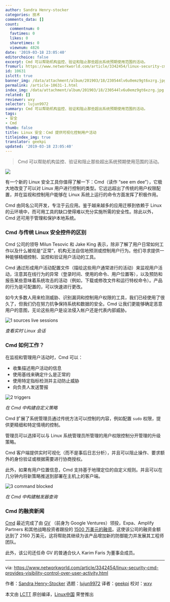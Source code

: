 ```yaml
---
author: Sandra Henry-stocker
categories: 技术
comments_data: []
count:
  commentnum: 0
  favtimes: 0
  likes: 0
  sharetimes: 0
  viewnum: 4826
date: '2019-03-18 23:05:40'
editorchoice: false
excerpt: Cmd 可以帮助机构监控、验证和阻止那些超出系统预期使用范围的活动。
fromurl: https://www.networkworld.com/article/3342454/linux-security-cmd-provides-visibility-control-over-user-activity.html
id: 10631
islctt: true
banner_img: /data/attachment/album/201903/18/230544lv6u0emz9gt6xzrg.jpg
permalink: /article-10631-1.html
index_img: /data/attachment/album/201903/18/230544lv6u0emz9gt6xzrg.jpg.thumb.jpg
related: []
reviewer: wxy
selector: lujun9972
summary: Cmd 可以帮助机构监控、验证和阻止那些超出系统预期使用范围的活动。
tags:
- 安全
- Cmd
thumb: false
title: Linux 安全：Cmd 提供可视化控制用户活动
titleindex_img: true
translator: geekpi
updated: '2019-03-18 23:05:40'
---
```



> 
> Cmd 可以帮助机构监控、验证和阻止那些超出系统预期使用范围的活动。
> 
> 
> 


![](/data/attachment/album/201903/18/230544lv6u0emz9gt6xzrg.jpg)


有一个新的 Linux 安全工具你值得了解一下：Cmd（读作 “see em dee”），它极大地改变了可以对 Linux 用户进行控制的类型。它远远超出了传统的用户权限配置，并在监视和控制用户能够在 Linux 系统上运行的命令方面发挥了积极作用。


Cmd 由同名公司开发，专注于云应用。鉴于越来越多的应用迁移到依赖于 Linux 的云环境中，而可用工具的缺口使得难以充分实施所需的安全性。除此以外，Cmd 还可用于管理和保护本地系统。


### Cmd 与传统 Linux 安全控件的区别


Cmd 公司的领导 Milun Tesovic 和 Jake King 表示，除非了解了用户日常如何工作以及什么被视是“正常”，机构无法自信地预测或控制用户行为。他们寻求提供一种能够精细控制、监控和验证用户活动的工具。


Cmd 通过形成用户活动配置文件（描绘这些用户通常进行的活动）来监视用户活动，注意其在线行为的异常（登录时间、使用的命令、用户位置等），以及预防和报告某些意味着系统攻击的活动（例如，下载或修改文件和运行特权命令）。产品的行为是可配置的，可以快速进行更改。


如今大多数人用来检测威胁、识别漏洞和控制用户权限的工具，我们已经使用了很久了，但我们仍在努力抗争保持系统和数据的安全。Cmd 让我们更能够确定恶意用户的意图，无论这些用户是设法侵入帐户还是代表内部威胁。


![1 sources live sessions](/data/attachment/album/201903/18/230548cmmuatggoggooxto.jpg)


*查看实时 Linux 会话*


### Cmd 如何工作？


在监视和管理用户活动时，Cmd 可以：


* 收集描述用户活动的信息
* 使用基线来确定什么是正常的
* 使用特定指标检测并主动防止威胁
* 向负责人发送警报


![2 triggers](/data/attachment/album/201903/18/230553aqkrdrrgzqdib2ik.jpg)


*在 Cmd 中构建自定义策略*


Cmd 扩展了系统管理员通过传统方法可以控制的内容，例如配置 `sudo` 权限，提供更精细和特定情境的控制。


管理员可以选择可以与 Linux 系统管理员所管理的用户权限控制分开管理的升级策略。


Cmd 客户端提供实时可视化（而不是事后日志分析），并且可以阻止操作、要求额外的身份验证或根据需要进行协商授权。


此外，如果有用户位置信息，Cmd 支持基于地理定位的自定义规则。并且可以在几分钟内将新策略推送到部署在主机上的客户端。


![3 command blocked](/data/attachment/album/201903/18/230559bng0qgu23wqd3exg.jpg)


*在 Cmd 中构建触发器查询*


### Cmd 的融资新闻


[Cmd](https://cmd.com) 最近完成了由 [GV](https://www.gv.com/) （前身为 Google Ventures）领投，Expa、Amplify Partners 和其他战略投资者跟投的 [1500 万美元的融资](https://www.linkedin.com/pulse/changing-cybersecurity-announcing-cmds-15-million-funding-jake-king/)。这使该公司的融资金额达到了 2160 万美元，这将帮助其继续为该产品增加新的防御能力并发展其工程师团队。


此外，该公司还任命 GV 的普通合伙人 Karim Faris 为董事会成员。




---


via: <https://www.networkworld.com/article/3342454/linux-security-cmd-provides-visibility-control-over-user-activity.html>


作者：[Sandra Henry-Stocker](https://www.networkworld.com/author/Sandra-Henry_Stocker/) 选题：[lujun9972](https://github.com/lujun9972) 译者：[geekpi](https://github.com/geekpi) 校对：[wxy](https://github.com/wxy)


本文由 [LCTT](https://github.com/LCTT/TranslateProject) 原创编译，[Linux中国](https://linux.cn/) 荣誉推出